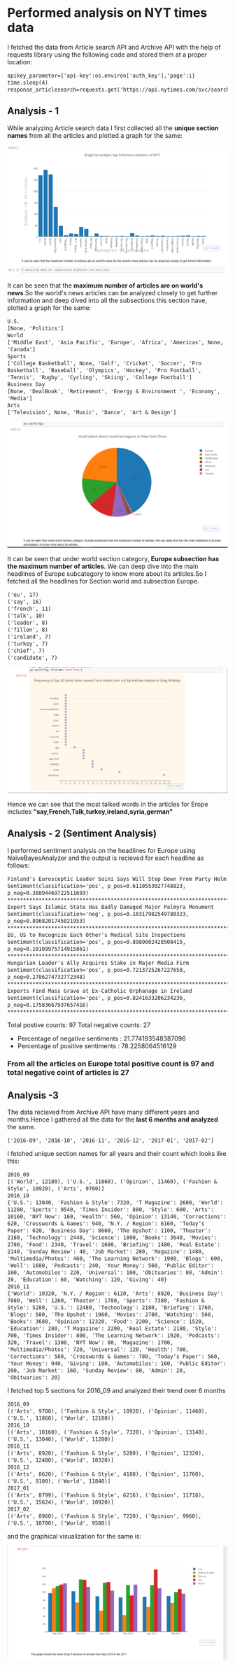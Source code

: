 # Performed analysis on NYT times data

I fetched the data from Article search API and Archive API with the help of requests library using the following code and stored them at a proper location:

```
apikey_parameter={'api-key':os.environ['auth_key'],'page':i}
time.sleep(4)                                         
response_articlesearch=requests.get('https://api.nytimes.com/svc/search/v2/articlesearch.json',params=apikey_parameter)
```

## Analysis - 1

While analyzing Article search data I first collected all the **unique section names** from all the articles and plotted a graph for the same:

![alt tag](https://github.com/ruchigupta19/Gupta_Ruchi_Spring2017/blob/master/midterm/Question2/output/5-famous-sections.PNG)

It can be seen that the **maximum number of articles are on world's news**.So the world's news articles can be analyzed closely to get further information and deep dived into all the subsections this section have, plotted a graph for the same:

```
U.S.
[None, 'Politics']
World
['Middle East', 'Asia Pacific', 'Europe', 'Africa', 'Americas', None, 'Canada']
Sports
['College Basketball', None, 'Golf', 'Cricket', 'Soccer', 'Pro Basketball', 'Baseball', 'Olympics', 'Hockey', 'Pro Football', 'Tennis', 'Rugby', 'Cycling', 'Skiing', 'College Football']
Business Day
[None, 'DealBook', 'Retirement', 'Energy & Environment ', 'Economy', 'Media']
Arts
['Television', None, 'Music', 'Dance', 'Art & Design']
```

![alt tag](https://github.com/ruchigupta19/Gupta_Ruchi_Spring2017/blob/master/midterm/Question2/output/pie-chart.PNG)

It can be seen that under world section category, **Europe subsection has the maximum number of articles**. We can deep dive into the main headlines of Europe subcategory to know more about its articles.So I fetched all the headlines for Section world and subsection Europe.

```
('eu', 17)
('say', 16)
('french', 11)
('talk', 10)
('leader', 8)
('fillon', 8)
('ireland', 7)
('turkey', 7)
('chief', 7)
('candidate', 7)
```

![alt tag](https://github.com/ruchigupta19/Gupta_Ruchi_Spring2017/blob/master/midterm/Question2/output/word-freq.PNG)

Hence we can see that the most talked words in the articles for Erope includes **"say,French,Talk,turkey,ireland,syria,german"**

## Analysis - 2 (Sentiment Analysis)

I performed sentiment analysis on the headlines for Europe using NaiveBayesAnalyzer and the output is recieved for each headline as follows:

```
Finland's Eurosceptic Leader Soini Says Will Step Down From Party Helm
Sentiment(classification='pos', p_pos=0.6110553027748823, p_neg=0.38894469722511693)
*****************************************************************************************
Expert Says Islamic State Has Badly Damaged Major Palmyra Monument
Sentiment(classification='neg', p_pos=0.10317982549780323, p_neg=0.8968201745021953)
*****************************************************************************************
EU, US to Recognize Each Other's Medical Site Inspections
Sentiment(classification='pos', p_pos=0.8989002428508415, p_neg=0.10109975714915861)
*****************************************************************************************
Hungarian Leader's Ally Acquires Stake in Major Media Firm
Sentiment(classification='pos', p_pos=0.7213725267227658, p_neg=0.2786274732772348)
*****************************************************************************************
Experts Find Mass Grave at Ex-Catholic Orphanage in Ireland
Sentiment(classification='pos', p_pos=0.8241633206234236, p_neg=0.17583667937657416)
*****************************************************************************************
```

Total postive counts:
97
Total negative counts:
27

- Percentage of negative sentiments : 21.774193548387096
- Percentage of positive sentiments : 78.2258064516129

### From all the articles on Europe total positive count is 97 and total negative coint of articles is 27

## Analysis -3 

The data recieved from Archive API have many different years and months.Hence I gathered all the data for the **last 6 months and analyzed** the same.

```
['2016-09', '2016-10', '2016-11', '2016-12', '2017-01', '2017-02']
```
I fetched unique section names for all years and their count which looks like this:

```
2016_09
[('World', 12180), ('U.S.', 11860), ('Opinion', 11460), ('Fashion & Style', 10920), ('Arts', 9700)]
2016_10
{'U.S.': 13040, 'Fashion & Style': 7320, 'T Magazine': 2600, 'World': 11280, 'Sports': 9540, 'Times Insider': 880, 'Style': 600, 'Arts': 10160, 'NYT Now': 160, 'Health': 560, 'Opinion': 13140, 'Corrections': 620, 'Crosswords & Games': 940, 'N.Y. / Region': 6160, 'Today’s Paper': 620, 'Business Day': 8660, 'The Upshot': 1100, 'Theater': 2180, 'Technology': 2440, 'Science': 1800, 'Books': 3640, 'Movies': 2780, 'Food': 2340, 'Travel': 1680, 'Briefing': 1480, 'Real Estate': 2140, 'Sunday Review': 40, 'Job Market': 280, 'Magazine': 1480, 'Multimedia/Photos': 460, 'The Learning Network': 1980, 'Blogs': 600, 'Well': 1680, 'Podcasts': 240, 'Your Money': 560, 'Public Editor': 100, 'Automobiles': 220, 'Universal': 100, 'Obituaries': 80, 'Admin': 20, 'Education': 60, 'Watching': 120, 'Giving': 40}
2016_11
{'World': 10320, 'N.Y. / Region': 6120, 'Arts': 8920, 'Business Day': 7880, 'Well': 1260, 'Theater': 1780, 'Sports': 7380, 'Fashion & Style': 5280, 'U.S.': 12480, 'Technology': 2180, 'Briefing': 1760, 'Blogs': 580, 'The Upshot': 1960, 'Movies': 2780, 'Watching': 560, 'Books': 3680, 'Opinion': 12320, 'Food': 2200, 'Science': 1520, 'Education': 280, 'T Magazine': 2200, 'Real Estate': 2180, 'Style': 700, 'Times Insider': 800, 'The Learning Network': 1920, 'Podcasts': 320, 'Travel': 1300, 'NYT Now': 80, 'Magazine': 1700, 'Multimedia/Photos': 720, 'Universal': 120, 'Health': 700, 'Corrections': 580, 'Crosswords & Games': 780, 'Today’s Paper': 560, 'Your Money': 940, 'Giving': 180, 'Automobiles': 160, 'Public Editor': 200, 'Job Market': 160, 'Sunday Review': 80, 'Admin': 20, 'Obituaries': 20}
```

I fetched top 5 sections for 2016_09 and analyzed their trend over 6 months

```
2016_09
[('Arts', 9700), ('Fashion & Style', 10920), ('Opinion', 11460), ('U.S.', 11860), ('World', 12180)]
2016_10
[('Arts', 10160), ('Fashion & Style', 7320), ('Opinion', 13140), ('U.S.', 13040), ('World', 11280)]
2016_11
[('Arts', 8920), ('Fashion & Style', 5280), ('Opinion', 12320), ('U.S.', 12480), ('World', 10320)]
2016_12
[('Arts', 8620), ('Fashion & Style', 4180), ('Opinion', 11760), ('U.S.', 9100), ('World', 11840)]
2017_01
[('Arts', 8799), ('Fashion & Style', 6216), ('Opinion', 11718), ('U.S.', 15624), ('World', 10920)]
2017_02
[('Arts', 8960), ('Fashion & Style', 7220), ('Opinion', 9960), ('U.S.', 10700), ('World', 9580)]
```

and the graphical visualization for the same is:

![alt tag](https://github.com/ruchigupta19/Gupta_Ruchi_Spring2017/blob/master/midterm/Question2/output/grouped-bar.PNG)











